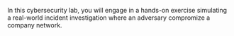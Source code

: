 In this cybersecurity lab, you will engage in a hands-on exercise simulating a real-world incident investigation where an adversary compromize a company network.
